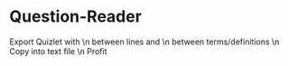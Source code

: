 # Question-Reader
Export Quizlet with \n between lines and \n between terms/definitions \n
Copy into text file \n
Profit
